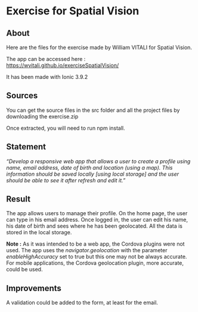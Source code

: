 # Exercise for Spatial Vision

## About
Here are the files for the exercise made by William VITALI for Spatial Vision.

The app can be accessed here : https://wvitali.github.io/exerciseSpatialVision/

It has been made with Ionic 3.9.2

## Sources

You can get the source files in the src folder and all the project files by downloading the exercise.zip

Once extracted, you will need to run npm install.

## Statement

*“Develop a responsive web app that allows a user to create a profile using name, email address, date of birth and location (using a map). This information should be saved locally [using local storage] and the user should be able to see it after refresh and edit it.”*

## Result

The app allows users to manage their profile. On the home page, the user can type in his email address.
Once logged in, the user can edit his name, his date of birth and sees where he has been geolocated.
All the data is stored in the local storage.

**Note :** As it was intended to be a web app, the Cordova plugins were not used. The app uses the *navigator.geolocation* with the parameter *enableHighAccuracy* set to true but this one may not be always accurate. For mobile applications, the Cordova geolocation plugin, more accurate, could be used.

## Improvements

A validation could be added to the form, at least for the email.
